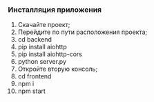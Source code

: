 ### Инсталляция приложения
1. Скачайте проект;
2. Перейдите по пути расположения проекта;
3. cd backend
4. pip install aiohttp
5. pip install aiohttp-cors
6. python server.py
7. Откройте вторую консоль;
8. cd frontend 
9. npm i 
10. npm start